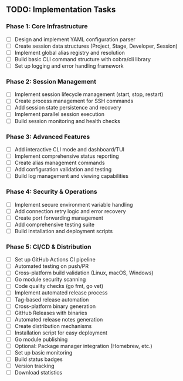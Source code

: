 ## TODO: Implementation Tasks
### Phase 1: Core Infrastructure
- [ ] Design and implement YAML configuration parser
- [ ] Create session data structures (Project, Stage, Developer, Session)
- [ ] Implement global alias registry and resolution
- [ ] Build basic CLI command structure with cobra/cli library
- [ ] Set up logging and error handling framework
### Phase 2: Session Management
- [ ] Implement session lifecycle management (start, stop, restart)
- [ ] Create process management for SSH commands
- [ ] Add session state persistence and recovery
- [ ] Implement parallel session execution
- [ ] Build session monitoring and health checks
### Phase 3: Advanced Features
- [ ] Add interactive CLI mode and dashboard/TUI
- [ ] Implement comprehensive status reporting
- [ ] Create alias management commands
- [ ] Add configuration validation and testing
- [ ] Build log management and viewing capabilities
### Phase 4: Security & Operations
- [ ] Implement secure environment variable handling
- [ ] Add connection retry logic and error recovery
- [ ] Create port forwarding management
- [ ] Add comprehensive testing suite
- [ ] Build installation and deployment scripts
### Phase 5: CI/CD & Distribution
- [ ] Set up GitHub Actions CI pipeline
- [ ] Automated testing on push/PR
- [ ] Cross-platform build validation (Linux, macOS, Windows)
- [ ] Go module security scanning
- [ ] Code quality checks (go fmt, go vet)
- [ ] Implement automated release process
- [ ] Tag-based release automation
- [ ] Cross-platform binary generation
- [ ] GitHub Releases with binaries
- [ ] Automated release notes generation
- [ ] Create distribution mechanisms
- [ ] Installation script for easy deployment
- [ ] Go module publishing
- [ ] Optional: Package manager integration (Homebrew, etc.)
- [ ] Set up basic monitoring
- [ ] Build status badges
- [ ] Version tracking
- [ ] Download statistics